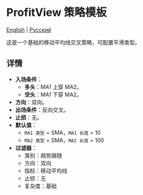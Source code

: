# ProfitView 策略模板
[English](README.md) | [Русский](README_ru.md)

这是一个基础的移动平均线交叉策略，可配置平滑类型。

## 详情

- **入场条件**：
  - **多头**：MA1 上穿 MA2。
  - **空头**：MA1 下穿 MA2。
- **方向**：双向。
- **出场条件**：反向交叉。
- **止损**：无。
- **默认值**：
  - `MA1 类型` = SMA，`MA1 长度` = 10
  - `MA2 类型` = SMA，`MA2 长度` = 100
- **过滤器**：
  - 类别：趋势跟随
  - 方向：双向
  - 指标：移动平均线
  - 止损：无
  - 复杂度：基础
